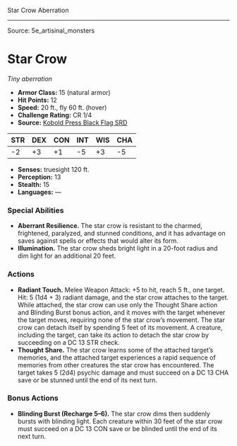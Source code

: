 <MonsterName/>Star Crow</MonsterName>
<CreatureType/>Aberration</CreatureType>



---

Source: 5e_artisinal_monsters

# Star Crow

*Tiny aberration*

- **Armor Class:** 15 (natural armor)
- **Hit Points:** 12
- **Speed:** 20 ft., fly 60 ft. (hover)
- **Challenge Rating:** CR 1/4
- **Source:** [Kobold Press Black Flag SRD](https://koboldpress.com/black-flag-roleplaying/)

| STR | DEX | CON | INT | WIS | CHA |
| --- | --- | --- | --- | --- | --- |
| -2 | +3 | +1 | -5 | +3 | -5 |

- **Senses:** truesight 120 ft.
- **Perception:** 13
- **Stealth:** 15
- **Languages:** —

### Special Abilities

- **Aberrant Resilience.** The star crow is resistant to the charmed, frightened, paralyzed, and stunned conditions, and it has advantage on saves against spells or effects that would alter its form.
- **Illumination.** The star crow sheds bright light in a 20-foot radius and dim light for an additional 20 feet.

### Actions

- **Radiant Touch.** Melee Weapon Attack: +5 to hit, reach 5 ft., one target. Hit: 5 (1d4 + 3) radiant damage, and the star crow attaches to the target. While attached, the star crow can use only the Thought Share action and Blinding Burst bonus action, and it moves with the target whenever the target moves, requiring none of the star crow’s movement. The star crow can detach itself by spending 5 feet of its movement. A creature, including the target, can take its action to detach the star crow by succeeding on a DC 13 STR check.
- **Thought Share.** The star crow learns some of the attached target’s memories, and the attached target experiences a rapid sequence of memories from other creatures the star crow has encountered. The target takes 5 (2d4) psychic damage and must succeed on a DC 13 CHA save or be stunned until the end of its next turn.

### Bonus Actions

- **Blinding Burst (Recharge 5–6).** The star crow dims then suddenly bursts with blinding light. Each creature within 30 feet of the star crow must succeed on a DC 13 CON save or be blinded until the end of its next turn.




